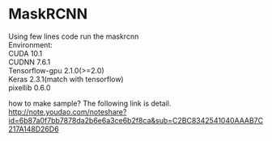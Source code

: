 # MaskRCNN
Using few lines code run the maskrcnn  
Environment:  
  CUDA 10.1  
  CUDNN 7.6.1  
  Tensorflow-gpu 2.1.0(>=2.0)  
  Keras 2.3.1(match with tensorflow)  
  pixellib 0.6.0

how to make sample? The following link is detail.  
http://note.youdao.com/noteshare?id=6b87a0f7bb7878da2b6e6a3ce6b2f8ca&sub=C2BC8342541040AAAB7C217A148D26D6
